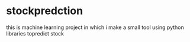 # stockpredction
this is machine learning project in which i make a small tool using python libraries topredict stock 
